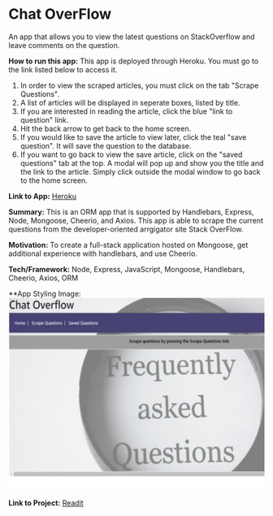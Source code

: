 # Chat OverFlow

An app that allows you to view the latest questions on StackOverflow and leave comments on the question.

**How to run this app:** 
This app is deployed through Heroku. You must go to the link listed below to access it. 
1. In order to view the scraped articles, you must click on the tab "Scrape Questions".
2. A list of articles will be displayed in seperate boxes, listed by title. 
3. If you are interested in reading the article, click the blue "link to question" link.
4. Hit the back arrow to get back to the home screen. 
5. If you would like to save the article to view later, click the teal "save question". It will save the question to the database. 
6. If you want to go back to view the save article, click on the "saved questions" tab at the top. A modal will pop up and show you the title and the link to the article. Simply click outside the modal window to go back to the home screen. 

**Link to App:** 
[Heroku](https://chatterbox-looksue.herokuapp.com/)

**Summary:**
This is an ORM app that is supported by Handlebars, Express, Node, Mongoose, Cheerio, and Axios. This app is able to scrape the current questions from the developer-oriented arrgigator site Stack OverFlow.  
    
**Motivation:** To create a full-stack application hosted on Mongoose, get additional experience with handlebars, and use Cheerio.  

**Tech/Framework:** Node, Express, JavaScript, Mongoose, Handlebars, Cheerio, Axios, ORM

**App Styling Image:
![Chat OverFlow](public/assets/images/Home.png)

**Link to Project:**
[Readit](https://github.com/looksue/chatterbox)
